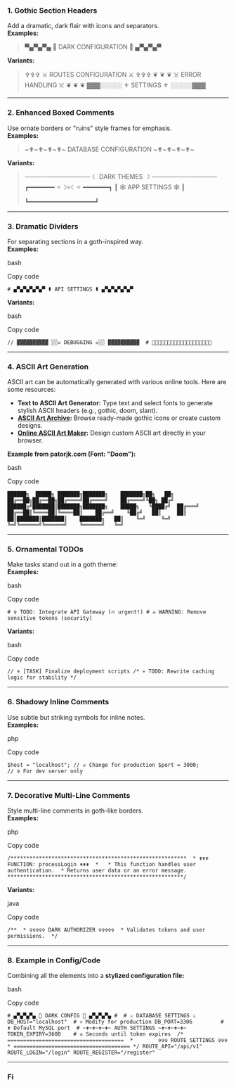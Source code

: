 ### **1. Gothic Section Headers**

Add a dramatic, dark flair with icons and separators.  
**Examples:**
> ▀▄▀▄▀▄ 🦇  DARK CONFIGURATION  🦇 ▄▀▄▀▄▀

**Variants:**
>✞✞✞ ⚔️ ROUTES CONFIGURATION ⚔️ ✞✞✞ 
>❦ ❦ ❦ ☠️ ERROR HANDLING ☠️ ❦ ❦ ❦
>▓▓▓░░░░░ ⚜️ SETTINGS ⚜️ ░░░░░▓▓▓ 

---

### **2. Enhanced Boxed Comments**

Use ornate borders or "ruins" style frames for emphasis.  
**Examples:**
>~✟~✟~✟~✟~ DATABASE CONFIGURATION ~✟~✟~✟~✟~

**Variants:**
> ─────────────── ☾ DARK THEMES ☽ ─────────────── 
> 				┏━━━━━━━ ✧☽༓☾✧ ━━━━━━━┓ 
> 				┃                🕸️   APP SETTINGS   🕸️           ┃ 
> 				┗━━━━━━━━━━━━━━━━━━┛


---

### **3. Dramatic Dividers**

For separating sections in a goth-inspired way.  
**Examples:**

bash

Copy code

`# ▄▀▄▀▄▀▄▀▄▀ ⚰️ API SETTINGS ⚰️ ▄▀▄▀▄▀▄▀▄▀`

**Variants:**

bash

Copy code

`// ▓▓▓▓▓▓▓▓▓▓ ░░☠️ DEBUGGING ☠️░░ ▓▓▓▓▓▓▓▓▓▓  # 🔮🔮🔮🔮🔮🔮🔮🔮🔮🔮🔮🔮🔮🔮🔮🔮🔮🔮🔮`

---

### **4. ASCII Art Generation**

ASCII art can be automatically generated with various online tools. Here are some resources:

- **Text to ASCII Art Generator:** Type text and select fonts to generate stylish ASCII headers (e.g., gothic, doom, slant).
- **[ASCII Art Archive](https://ascii.co.uk):** Browse ready-made gothic icons or create custom designs.
- **[Online ASCII Art Maker](https://asciiflow.com/):** Design custom ASCII art directly in your browser.

**Example from patorjk.com (Font: "Doom"):**

bash

Copy code

`██████╗  █████╗ ███████╗███████╗    ███████╗██╗   ██╗ ██╔══██╗██╔══██╗██╔════╝██╔════╝    ██╔════╝╚██╗ ██╔╝ ██████╔╝███████║███████╗███████╗    █████╗   ╚████╔╝  ██╔═══╝ ██╔══██║╚════██║╚════██║    ██╔══╝    ╚██╔╝   ██║     ██║  ██║███████║███████║    ███████╗   ██║    ╚═╝     ╚═╝  ╚═╝╚══════╝╚══════╝    ╚══════╝   ╚═╝`   

---

### **5. Ornamental TODOs**

Make tasks stand out in a goth theme:  
**Examples:**

bash

Copy code

`# ✞ TODO: Integrate API Gateway (🔥 urgent!) # ☠️ WARNING: Remove sensitive tokens (security)`

**Variants:**

bash

Copy code

`// ⚜️ [TASK] Finalize deployment scripts /* 💀 TODO: Rewrite caching logic for stability */`

---

### **6. Shadowy Inline Comments**

Use subtle but striking symbols for inline notes.  
**Examples:**

php

Copy code

`$host = "localhost"; // ☠️ Change for production $port = 3000;        // ✞ For dev server only`

---

### **7. Decorative Multi-Line Comments**

Style multi-line comments in goth-like borders.  
**Examples:**

php

Copy code

`/********************************************************  * ✟✟✟ FUNCTION: processLogin ✟✟✟  *   * This function handles user authentication.  * Returns user data or an error message.  ********************************************************/`

**Variants:**

java

Copy code

`/**  * ✞✞✞✞✞ DARK AUTHORIZER ✞✞✞✞✞  * Validates tokens and user permissions.  */`

---

### **8. Example in Config/Code**

Combining all the elements into a **stylized configuration file:**

bash

Copy code

`# ▄▀▄▀▄▀▄ 🦇 DARK CONFIG 🦇 ▄▀▄▀▄▀▄ #  # ⚔️ DATABASE SETTINGS ⚔️ DB_HOST="localhost"  # 💀 Modify for production DB_PORT=3306         # ✟ Default MySQL port  # ~✟~✟~✟~✟~ AUTH SETTINGS ~✟~✟~✟~✟~ TOKEN_EXPIRY=3600    # ☠️ Seconds until token expires  /* =====================================  *        ✞✞✞ ROUTE SETTINGS ✞✞✞  * ===================================== */ ROUTE_API="/api/v1" ROUTE_LOGIN="/login" ROUTE_REGISTER="/register"`

---

### **Fi**